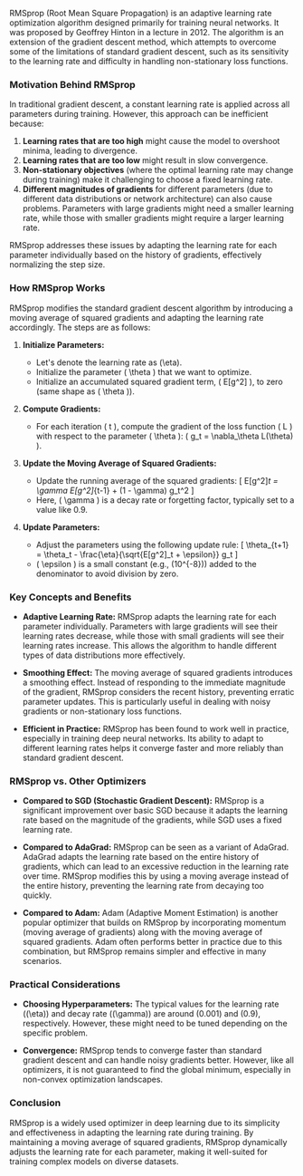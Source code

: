 RMSprop (Root Mean Square Propagation) is an adaptive learning rate optimization algorithm designed primarily for training neural networks. It was proposed by Geoffrey Hinton in a lecture in 2012. The algorithm is an extension of the gradient descent method, which attempts to overcome some of the limitations of standard gradient descent, such as its sensitivity to the learning rate and difficulty in handling non-stationary loss functions.

### Motivation Behind RMSprop

In traditional gradient descent, a constant learning rate is applied across all parameters during training. However, this approach can be inefficient because:
1. **Learning rates that are too high** might cause the model to overshoot minima, leading to divergence.
2. **Learning rates that are too low** might result in slow convergence.
3. **Non-stationary objectives** (where the optimal learning rate may change during training) make it challenging to choose a fixed learning rate.
4. **Different magnitudes of gradients** for different parameters (due to different data distributions or network architecture) can also cause problems. Parameters with large gradients might need a smaller learning rate, while those with smaller gradients might require a larger learning rate.

RMSprop addresses these issues by adapting the learning rate for each parameter individually based on the history of gradients, effectively normalizing the step size.

### How RMSprop Works

RMSprop modifies the standard gradient descent algorithm by introducing a moving average of squared gradients and adapting the learning rate accordingly. The steps are as follows:

1. **Initialize Parameters:**
   - Let's denote the learning rate as \(\eta\).
   - Initialize the parameter \( \theta \) that we want to optimize.
   - Initialize an accumulated squared gradient term, \( E[g^2] \), to zero (same shape as \( \theta \)).

2. **Compute Gradients:**
   - For each iteration \( t \), compute the gradient of the loss function \( L \) with respect to the parameter \( \theta \): \( g_t = \nabla_\theta L(\theta) \).

3. **Update the Moving Average of Squared Gradients:**
   - Update the running average of the squared gradients:
     \[
     E[g^2]_t = \gamma E[g^2]_{t-1} + (1 - \gamma) g_t^2
     \]
   - Here, \( \gamma \) is a decay rate or forgetting factor, typically set to a value like 0.9.

4. **Update Parameters:**
   - Adjust the parameters using the following update rule:
     \[
     \theta_{t+1} = \theta_t - \frac{\eta}{\sqrt{E[g^2]_t + \epsilon}} g_t
     \]
   - \( \epsilon \) is a small constant (e.g., \(10^{-8}\)) added to the denominator to avoid division by zero.

### Key Concepts and Benefits

- **Adaptive Learning Rate:** RMSprop adapts the learning rate for each parameter individually. Parameters with large gradients will see their learning rates decrease, while those with small gradients will see their learning rates increase. This allows the algorithm to handle different types of data distributions more effectively.

- **Smoothing Effect:** The moving average of squared gradients introduces a smoothing effect. Instead of responding to the immediate magnitude of the gradient, RMSprop considers the recent history, preventing erratic parameter updates. This is particularly useful in dealing with noisy gradients or non-stationary loss functions.

- **Efficient in Practice:** RMSprop has been found to work well in practice, especially in training deep neural networks. Its ability to adapt to different learning rates helps it converge faster and more reliably than standard gradient descent.

### RMSprop vs. Other Optimizers

- **Compared to SGD (Stochastic Gradient Descent):** RMSprop is a significant improvement over basic SGD because it adapts the learning rate based on the magnitude of the gradients, while SGD uses a fixed learning rate.

- **Compared to AdaGrad:** RMSprop can be seen as a variant of AdaGrad. AdaGrad adapts the learning rate based on the entire history of gradients, which can lead to an excessive reduction in the learning rate over time. RMSprop modifies this by using a moving average instead of the entire history, preventing the learning rate from decaying too quickly.

- **Compared to Adam:** Adam (Adaptive Moment Estimation) is another popular optimizer that builds on RMSprop by incorporating momentum (moving average of gradients) along with the moving average of squared gradients. Adam often performs better in practice due to this combination, but RMSprop remains simpler and effective in many scenarios.

### Practical Considerations

- **Choosing Hyperparameters:** The typical values for the learning rate (\(\eta\)) and decay rate (\(\gamma\)) are around \(0.001\) and \(0.9\), respectively. However, these might need to be tuned depending on the specific problem.
  
- **Convergence:** RMSprop tends to converge faster than standard gradient descent and can handle noisy gradients better. However, like all optimizers, it is not guaranteed to find the global minimum, especially in non-convex optimization landscapes.

### Conclusion

RMSprop is a widely used optimizer in deep learning due to its simplicity and effectiveness in adapting the learning rate during training. By maintaining a moving average of squared gradients, RMSprop dynamically adjusts the learning rate for each parameter, making it well-suited for training complex models on diverse datasets.

